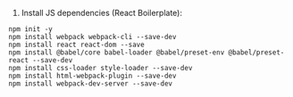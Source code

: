 1. Install JS dependencies (React Boilerplate):
```
npm init -y
npm install webpack webpack-cli --save-dev
npm install react react-dom --save
npm install @babel/core babel-loader @babel/preset-env @babel/preset-react --save-dev
npm install css-loader style-loader --save-dev
npm install html-webpack-plugin --save-dev
npm install webpack-dev-server --save-dev
```